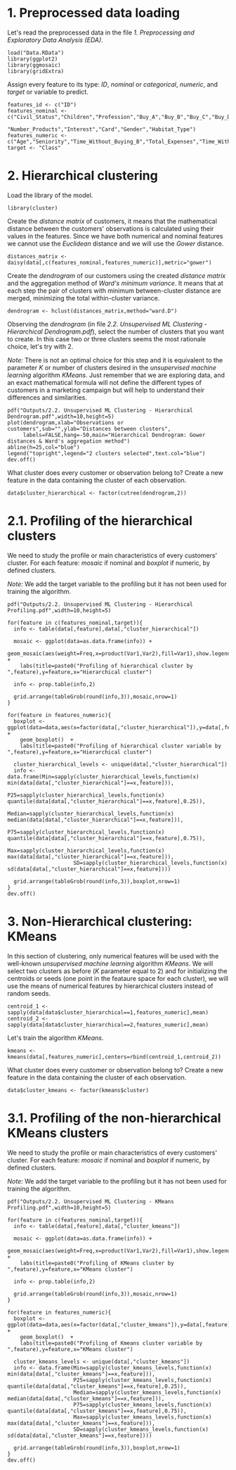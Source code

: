 # 1. Preprocessed data loading

Let's read the preprocessed data in the file *1. Preprocessing and Exploratory Data Analysis (EDA)*.
```{r}
load("Data.RData")
library(ggplot2)
library(ggmosaic)
library(gridExtra)
```

Assign every feature to its type: *ID*, *nominal* or *categorical*, *numeric*, and *target* or variable to predict.
```{r}
features_id <- c("ID")
features_nominal <- c("Civil_Status","Children","Profession","Buy_A","Buy_B","Buy_C","Buy_D","Buy_E",
                      "Number_Products","Interest","Card","Gender","Habitat_Type")
features_numeric <- c("Age","Seniority","Time_Without_Buying_B","Total_Expenses","Time_Without_Buying")
target <- "Class"
```

# 2. Hierarchical clustering

Load the library of the model.
```{r}
library(cluster)
```

Create the *distance matrix* of customers, it means that the mathematical distance between the customers' observations is calculated using their values in the features. Since we have both numerical and nominal features we cannot use the *Euclidean* distance and we will use the *Gower* distance.
```{r}
distances_matrix <- daisy(data[,c(features_nominal,features_numeric)],metric="gower")
```

Create the *dendrogram* of our customers using the created *distance matrix* and the aggregation method of *Ward's minimum variance*. It means that at each step the pair of clusters with minimum between-cluster distance are merged, minimizing the total within-cluster variance.
```{r}
dendrogram <- hclust(distances_matrix,method="ward.D")
```

Observing the *dendrogram* (in file *2.2. Unsupervised ML Clustering - Hierarchical Dendrogram.pdf*), select the number of clusters that you want to create. In this case two or three clusters seems the most rationale choice, let's try with 2.

*Note:* There is not an optimal choice for this step and it is equivalent to the parameter *K* or number of clusters desired in the *unsupervised machine learning* algorithm *KMeans*. Just remember that we are exploring data, and an exact mathematical formula will not define the different types of customers in a marketing campaign but will help to understand their differences and similarities.
```{r}
pdf("Outputs/2.2. Unsupervised ML Clustering - Hierarchical Dendrogram.pdf",width=10,height=5)
plot(dendrogram,xlab="Observations or customers",sub="",ylab="Distances between clusters",
     labels=FALSE,hang=-50,main="Hierarchical Dendrogram: Gower distances & Ward's aggregation method")
abline(h=25,col="blue")
legend("topright",legend="2 clusters selected",text.col="blue")
dev.off()
```

What cluster does every customer or observation belong to? Create a new feature in the data containing the cluster of each observation.
```{r}
data$cluster_hierarchical <- factor(cutree(dendrogram,2))
```

# 2.1. Profiling of the hierarchical clusters

We need to study the profile or main characteristics of every customers' cluster. For each feature: *mosaic* if nominal and *boxplot* if numeric, by defined clusters.

*Note:* We add the target variable to the profiling but it has not been used for training the algorithm.
```{r}
pdf("Outputs/2.2. Unsupervised ML Clustering - Hierarchical Profiling.pdf",width=10,height=5)

for(feature in c(features_nominal,target)){
  info <- table(data[,feature],data[,"cluster_hierarchical"])
  
  mosaic <- ggplot(data=as.data.frame(info)) + 
    geom_mosaic(aes(weight=Freq,x=product(Var1,Var2),fill=Var1),show.legend=F) +
    labs(title=paste0("Profiling of hierarchical cluster by ",feature),y=feature,x="Hierarchical cluster")
  
  info <- prop.table(info,2)
  
  grid.arrange(tableGrob(round(info,3)),mosaic,nrow=1)
}

for(feature in features_numeric){
  boxplot <- ggplot(data=data,aes(x=factor(data[,"cluster_hierarchical"]),y=data[,feature])) +  
    geom_boxplot()  + 
    labs(title=paste0("Profiling of hierarchical cluster variable by ",feature),y=feature,x="Hierarchical cluster")
  
  cluster_hierarchical_levels <- unique(data[,"cluster_hierarchical"])
  info <- data.frame(Min=sapply(cluster_hierarchical_levels,function(x) min(data[data[,"cluster_hierarchical"]==x,feature])),
                     P25=sapply(cluster_hierarchical_levels,function(x) quantile(data[data[,"cluster_hierarchical"]==x,feature],0.25)),
                     Median=sapply(cluster_hierarchical_levels,function(x) median(data[data[,"cluster_hierarchical"]==x,feature])),
                     P75=sapply(cluster_hierarchical_levels,function(x) quantile(data[data[,"cluster_hierarchical"]==x,feature],0.75)),
                     Max=sapply(cluster_hierarchical_levels,function(x) max(data[data[,"cluster_hierarchical"]==x,feature])),
                     SD=sapply(cluster_hierarchical_levels,function(x) sd(data[data[,"cluster_hierarchical"]==x,feature])))
  
  grid.arrange(tableGrob(round(info,3)),boxplot,nrow=1)
}
dev.off()
```

# 3. Non-Hierarchical clustering: KMeans

In this section of clustering, only numerical features will be used with the well-known *unsupervised machine learning* algorithm *KMeans*. We will select two clusters as before (*K* parameter equal to 2) and for initializing the centroids or seeds (one point in the feataure space for each cluster), we will use the means of numerical features by hierarchical clusters instead of random seeds.
```{r}
centroid_1 <- sapply(data[data$cluster_hierarchical==1,features_numeric],mean)
centroid_2 <- sapply(data[data$cluster_hierarchical==2,features_numeric],mean)
```

Let's train the algorithm *KMeans*.
```{r}
kmeans <- kmeans(data[,features_numeric],centers=rbind(centroid_1,centroid_2)) 
```

What cluster does every customer or observation belong to? Create a new feature in the data containing the cluster of each observation.

```{r}
data$cluster_kmeans <- factor(kmeans$cluster)
```

# 3.1. Profiling of the non-hierarchical KMeans clusters

We need to study the profile or main characteristics of every customers' cluster. For each feature: *mosaic* if nominal and *boxplot* if numeric, by defined clusters.

*Note:* We add the target variable to the profiling but it has not been used for training the algorithm.
```{r}
pdf("Outputs/2.2. Unsupervised ML Clustering - KMeans Profiling.pdf",width=10,height=5)

for(feature in c(features_nominal,target)){
  info <- table(data[,feature],data[,"cluster_kmeans"])
  
  mosaic <- ggplot(data=as.data.frame(info)) + 
    geom_mosaic(aes(weight=Freq,x=product(Var1,Var2),fill=Var1),show.legend=F) +
    labs(title=paste0("Profiling of KMeans cluster by ",feature),y=feature,x="KMeans cluster")
  
  info <- prop.table(info,2)
  
  grid.arrange(tableGrob(round(info,3)),mosaic,nrow=1)
}

for(feature in features_numeric){
  boxplot <- ggplot(data=data,aes(x=factor(data[,"cluster_kmeans"]),y=data[,feature])) +  
    geom_boxplot()  + 
    labs(title=paste0("Profiling of Kmeans cluster variable by ",feature),y=feature,x="KMeans cluster")
  
  cluster_kmeans_levels <- unique(data[,"cluster_kmeans"])
  info <- data.frame(Min=sapply(cluster_kmeans_levels,function(x) min(data[data[,"cluster_kmeans"]==x,feature])),
                     P25=sapply(cluster_kmeans_levels,function(x) quantile(data[data[,"cluster_kmeans"]==x,feature],0.25)),
                     Median=sapply(cluster_kmeans_levels,function(x) median(data[data[,"cluster_kmeans"]==x,feature])),
                     P75=sapply(cluster_kmeans_levels,function(x) quantile(data[data[,"cluster_kmeans"]==x,feature],0.75)),
                     Max=sapply(cluster_kmeans_levels,function(x) max(data[data[,"cluster_kmeans"]==x,feature])),
                     SD=sapply(cluster_kmeans_levels,function(x) sd(data[data[,"cluster_kmeans"]==x,feature])))
  
  grid.arrange(tableGrob(round(info,3)),boxplot,nrow=1)
}
dev.off()
```
